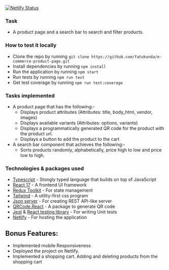 [![Netlify Status](https://api.netlify.com/api/v1/badges/12612b5b-d607-43eb-998a-267a76a83141/deploy-status)](https://app.netlify.com/sites/nu3/deploys)

### Task

- A product page and a search bar to search and filter products.

### How to test it locally

- Clone the repo by running `git clone https://github.com/fatukunda/e-commerce-product-page.git`
- Install dependencies by running `npm install`
- Run the application by running `npm start`
- Run tests by running `npm run test`
- Get test coverage by running `npm run test:coverage`

### Tasks implemented

- A product page that has the following:-
  - Displays product attributes (Attributes: title, body_html, vendor, images)
  - Displays available variants (Attributes: options, variants)
  - Displays a programmatically generated QR code for the product with the product url.
  - Displays a button to add the product to the cart
- A search bar component that achieves the following:-
  - Sorts products randomly, alphabetically, price high to low and price low to high.

### Technologies & packages used

- [Typescript](https://www.typescriptlang.org/) - Stongly typed language that builds on top of JavaScript
- [React 17](https://reactjs.org/blog/2020/10/20/react-v17.html) - A frontend UI framework
- [Redux Toolkit](https://redux-toolkit.js.org/) - For state management
- [Tailwind](https://tailwindcss.com/) - A utility-first css program
- [Json server](https://www.npmjs.com/package/json-server) - For creating REST API-like server
- [QRCode.React](https://www.npmjs.com/package/qrcode.react) - A package to generate QR code
- [Jest](https://jestjs.io/) & [React testing library](https://testing-library.com/docs/react-testing-library/intro/) - For writing Unit tests
- [Netlify](https://www.netlify.com/) - For hosting the application

## Bonus Features:

- Implemented mobile Responsiveness
- Deployed the project on Netlify.
- Implemented a shopping cart. Adding and deleting products from the shopping cart
